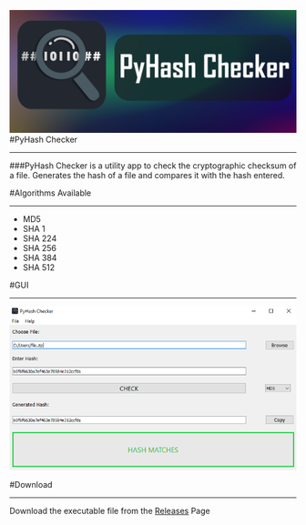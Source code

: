 ![Banner](assets/banner.png)
#PyHash Checker

---

###PyHash Checker is a utility app to check the cryptographic checksum of a file.
Generates the hash of a file and compares it with the hash entered.

#Algorithms Available

---
- MD5
- SHA 1
- SHA 224
- SHA 256
- SHA 384
- SHA 512

#GUI

---
![Screenshot](assets/screenshot.png)

#Download

---
Download the executable file from the [Releases](https://github.com/PixelRBN/PyHash-Checker/releases) Page
